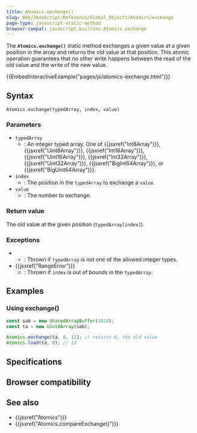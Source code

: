 ```yaml
---
title: Atomics.exchange()
slug: Web/JavaScript/Reference/Global_Objects/Atomics/exchange
page-type: javascript-static-method
browser-compat: javascript.builtins.Atomics.exchange
---
```




The **`Atomics.exchange()`** static method exchanges a given value at a given position in the array and returns the old value at that position. This atomic operation guarantees that no other write happens between the read of the old value and the write of the new value.

{{EmbedInteractiveExample("pages/js/atomics-exchange.html")}}

## Syntax

```js-nolint
Atomics.exchange(typedArray, index, value)
```

### Parameters

- `typedArray`
  - : An integer typed array. One of {{jsxref("Int8Array")}}, {{jsxref("Uint8Array")}}, {{jsxref("Int16Array")}}, {{jsxref("Uint16Array")}}, {{jsxref("Int32Array")}}, {{jsxref("Uint32Array")}}, {{jsxref("BigInt64Array")}}, or {{jsxref("BigUint64Array")}}.
- `index`
  - : The position in the `typedArray` to exchange a `value`.
- `value`
  - : The number to exchange.

### Return value

The old value at the given position (`typedArray[index]`).

### Exceptions

- 
  - : Thrown if `typedArray` is not one of the allowed integer types.
- {{jsxref("RangeError")}}
  - : Thrown if `index` is out of bounds in the `typedArray`.

## Examples

### Using exchange()

```js
const sab = new SharedArrayBuffer(1024);
const ta = new Uint8Array(sab);

Atomics.exchange(ta, 0, 12); // returns 0, the old value
Atomics.load(ta, 0); // 12
```

## Specifications



## Browser compatibility



## See also

- {{jsxref("Atomics")}}
- {{jsxref("Atomics.compareExchange()")}}

